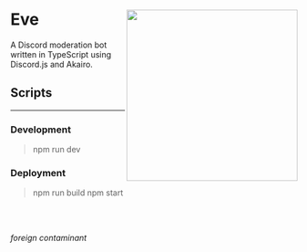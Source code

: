 # Eve <img src="https://i.imgur.com/WrjNQi4.png" width="300" align="right">

A Discord moderation bot written in TypeScript using Discord.js and Akairo.

## Scripts
<hr /> 

### Development
> npm run dev 


### Deployment
> npm run build
> npm start
 
<br />
<br />

*foreign contaminant*

